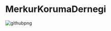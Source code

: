 # **MerkurKorumaDernegi**

![githubpng](https://halagazeteciyiz.net/wp-content/uploads/2020/10/hayvan-haklari-1.jpeg)


